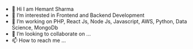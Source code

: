- 👋 Hi I am Hemant Sharma
- 👀 I’m interested in Frontend and Backend Development
- 🌱 I’m working  on PHP, React Js, Node Js, Javascript, AWS, Python, Data Science, MongoDb
- 💞️ I’m looking to collaborate on ...
- 📫 How to reach me ...

<!---
hemantsharmaace/hemantsharmaace is a ✨ special ✨ repository because its `README.md` (this file) appears on your GitHub profile.
You can click the Preview link to take a look at your changes.
--->
